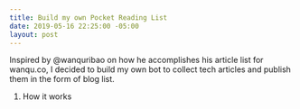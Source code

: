 ```yaml
---
title: Build my own Pocket Reading List
date: 2019-05-16 22:25:00 -05:00
layout: post
---
```


Inspired by @wanquribao on how he accomplishes his article list for wanqu.co, I decided to build my own bot to collect tech articles and publish them in the form of blog list.
<!--more-->

1. How it works
   
 
 
